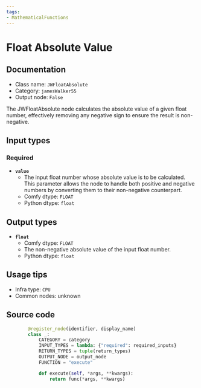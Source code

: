 ```yaml
---
tags:
- MathematicalFunctions
---
```


# Float Absolute Value
## Documentation
- Class name: `JWFloatAbsolute`
- Category: `jamesWalker55`
- Output node: `False`

The JWFloatAbsolute node calculates the absolute value of a given float number, effectively removing any negative sign to ensure the result is non-negative.
## Input types
### Required
- **`value`**
    - The input float number whose absolute value is to be calculated. This parameter allows the node to handle both positive and negative numbers by converting them to their non-negative counterpart.
    - Comfy dtype: `FLOAT`
    - Python dtype: `float`
## Output types
- **`float`**
    - Comfy dtype: `FLOAT`
    - The non-negative absolute value of the input float number.
    - Python dtype: `float`
## Usage tips
- Infra type: `CPU`
- Common nodes: unknown


## Source code
```python
        @register_node(identifier, display_name)
        class _:
            CATEGORY = category
            INPUT_TYPES = lambda: {"required": required_inputs}
            RETURN_TYPES = tuple(return_types)
            OUTPUT_NODE = output_node
            FUNCTION = "execute"

            def execute(self, *args, **kwargs):
                return func(*args, **kwargs)

```
